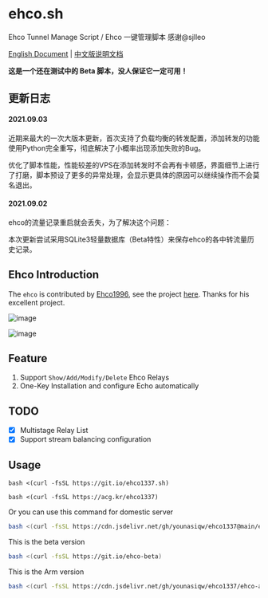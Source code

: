 # ehco.sh
Ehco Tunnel Manage Script / Ehco 一键管理脚本  感谢@sjlleo 

[English Document](https://github.com/younasiqw/ehco1337/blob/main/README.md) | [中文版说明文档](https://github.com/younasiqw/ehco1337/blob/main/README.md)

**这是一个还在测试中的 Beta 脚本，没人保证它一定可用！**

## 更新日志

#### 2021.09.03

近期来最大的一次大版本更新，首次支持了负载均衡的转发配置，添加转发的功能使用Python完全重写，彻底解决了小概率出现添加失败的Bug。

优化了脚本性能，性能较差的VPS在添加转发时不会再有卡顿感，界面细节上进行了打磨，脚本预设了更多的异常处理，会显示更具体的原因可以继续操作而不会莫名退出。

#### 2021.09.02

ehco的流量记录重启就会丢失，为了解决这个问题：

本次更新尝试采用SQLite3轻量数据库（Beta特性）来保存ehco的各中转流量历史记录。

## Ehco Introduction

The `ehco` is contributed by [Ehco1996](https://github.com/Ehco1996), see the project [here](https://github.com/Ehco1996/ehco). Thanks for his excellent project.

![image](https://user-images.githubusercontent.com/13616352/127090191-18865216-46bd-4e29-9a8d-b57dfd18a118.png)

![image](https://user-images.githubusercontent.com/13616352/124421686-93d46280-dd94-11eb-85ff-348c81a58ad1.png)

## Feature

1. Support `Show/Add/Modify/Delete` Ehco Relays
2. One-Key Installation and configure Echo automatically

## TODO

- [X] Multistage Relay List
- [X] Support stream balancing configuration

## Usage

```
bash <(curl -fsSL https://git.io/ehco1337.sh)
```

```
bash <(curl -fsSL https://acg.kr/ehco1337)
```

Or you can use this command for domestic server

```bash
bash <(curl -fsSL https://cdn.jsdelivr.net/gh/younasiqw/ehco1337@main/ehco-cn.sh)
```
This is the beta version
```bash
bash <(curl -fsSL https://git.io/ehco-beta)
```
This is the Arm version
```bash
bash <(curl -fsSL https://cdn.jsdelivr.net/gh/younasiqw/ehco1337/ehco-arm.sh)
```
